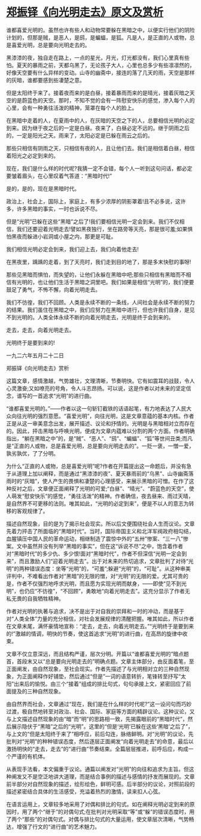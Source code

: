 # [郑振铎《向光明走去》原文及赏析](https://www.vrrw.net/wx/10930.html)

谁都喜爱光明的。虽然也许有些人和动物常要躲在黑暗之中，以便实行他们的阴险计划的，但那是贼，是恶人，是鸱，是蝙蝠，是狐。凡是人，是正直的人或物，总是喜爱光明，总是要向光明走去的。

黑漆漆的夜，独自走在路上，一点的星光，月光，灯光都没有，我们心里真有些怕。夏天的暴雨之前，天都乌黑了，无论孩子大人，心里也总多少有些凛凛然的，好像天空要有什么异样的变动。山寺的幽斋中，接连的落了几天的雨，天空是那样的灰暗，谁都要感到些凄楚之意。

但是太阳终于来了。接着夜而来的是白昼，接着暴雨而来的是晴光，接着灰暗之天空的是蔚蓝色的天空。那时，不知不觉的会有一阵慰安快乐的感觉，渗入每个人的心里，会有一种勇往活泼的精神，笼罩在每个人的脸上。

在黑暗中走着的人，在夏雨中的人，在灰暗的天空之下的人，总要相信光明的必定到来。因为继于夜之后的一定是白昼。夜来了，白昼必定不远的。继于阴雨之后的，一定是阳光之天。雨来了，太阳必定是已躲在雨云之后的。



那些只相信有阴雨之天，只相信有夜的人，且让他们去。我们是相信着白昼，相信着阳光之必定到来的。

现在，我们是什么样的时代呢?我猜一定不会错，每个人一听到这句问话，都必定要皱着眉头，在心里叹着气答道：“黑暗时代!”

是的，是的，现在是黑暗时代。

政治上，社会上，国际上，家庭上，有多少浓厚的阴影罩着!且不必多说，这许多，许多黑暗的事实，一时也诉说不尽。

但是“光明”已躲在这些“黑暗”之后了!我们要相信光明一定会到来。我们不仅相信，我们还要迎着光明走去!譬如黑夜独行，坐在路旁等天亮，那是很可羞;如果惧怕黑夜而躲进小岩洞或小屋之内，那更是可耻。

我们相信光明必定会到来，我们迎上去，我们向着他走去!

在黑夜里，踽踽的走着，到了天亮时，我们走到目的地了，那是多末快慰的事呀!

那些见黑暗而惧怕，而失望的，让他们永躲在黑暗中吧;那些只相信有黑暗而不相信有光明的，也让他们生活于黑暗之洞里吧。我们如果是相信“光明”的，我们便要鼓足了勇气，不怖不懈，向着光明走去。

我们不彷徨，我们不回顾。人类是永续不断的一条线，人间社会是永续不断的努力的结果。我们虽住在黑暗之中，我们应努力在黑暗中进行，但也许我们自身，是见不到光明的。人类全体永续不断的向着光明走去，光明是终于会到来的。

走去，走去，向着光明走去。

光明终于是要到来的!

一九二六年五月二十二日

郑振铎《向光明走去》赏析

这篇文章，感情激越，气势雄壮，文理清晰，节奏明快。它有如震耳的战鼓，令人心灵激奋;又如嘹亮的号角，令人斗志昂扬。可以说，这是作者以对未来的坚定信念，谱写的一首追求“光明”的进行曲。

“谁都喜爱光明的。”——作者以这一句斩钉截铁的话语起笔，有力地表达了人民大众向往光明的强烈意愿。“喜爱光明”，向往光明，这是文章意蕴的基本内核。作者正是从这一审美意念出发，展开描述、议论和抒情的。光明是与黑暗相对立而存在的。因此，抨击黑暗与呼唤光明，便成为文章内蕴难以分割的两个方面。作者明确指出，“躺在黑暗之中”的，是“贼”、“恶人”、“鸱”、“蝙蝠”、“狐”等世间丑类;而凡是“正直的人或物，总是喜爱光明，总是要向光明走去的”。一贬一褒，一憎一爱，孰劣孰优，了了分明。

为什么“正直的人或物，总是喜爱光明”呢?作者在开篇提出这一命题后，并没有急于从道理上加以阐释，而是通过“黑漆漆的夜”、夏天暴雨前的“乌黑”、山寺幽斋落雨时的“灰暗”，使人产生的畏惧和凄楚的心理感受，来展示黑暗的可憎。在作了这种反衬之后，文章便正面阐释了光明的可爱;“白昼”、“晴光”、“蔚蓝色的天空”，使人萌发“慰安快乐”的感觉，“勇往活泼”的精神。作者确信，夜去昼来、雨过天晴，是自然界不可更移的法则。唯其如此，“光明的必定到来”，便是不以人的意志为转移的客观规律了。

描述自然现象，目的是为了揭示社会现实。所以后文便围绕社会人生而议论。文章先着力抨击了所面临的“黑暗时代”。当时，国际帝国主义和北洋军阀政府相勾结，血腥镇压中国人民的革命运动，相继制造了震惊中外的“五卅”惨案、“三一八”惨案。文中虽然并没有列举“黑暗的事实”，但在这“诉说不尽”之中，饱含着作者对“黑暗时代”的多少仇、多少恨!面对“黑暗时代”，作者不但深信“光明一定会到来”，而且激励人们“迎着光明走去”。出于对未来的热切追求，文章批判了对待“光明”的两种错误态度：坐等“光明”的，“可羞”;躲避“光明”的，“可耻”。从这种审美评判中，不难看出作者对“黑暗”的无限的憎，对“光明”的无限的爱。尤其可贵的是，作者不仅强烈地呼求光明，而且愿为实现光明而献身，——即使“见不到光明”，也仍应“不彷徨”，“不回顾”，勇敢地“向着光明走去”。这充分显示了作者无私无畏的自我牺牲精神。

作者对光明的执著与追求，决不是出于对自我的崇拜和一时的冲动，而是基于对“人类全体”力量的充分相信，对社会发展规律的清醒把握。唯其如此，所以作者在文章末尾，满怀豪情地宣称：“走去，走去，向着光明走去。”“光明终于是要到来的!”激越的情调，明快的节奏，使这首追求“光明”的进行曲，在高昂的旋律中收束。

文章不仅立意深远，而且结构严谨，层次分明。开篇以“谁都喜爱光明的”暗点题首，首段末又以“总是要向光明走去的”明确点题。文章主体部分，由反面着笔，至正面阐发，由自然现象，至社会现实。作者先描述了与光明相对立的三种自然现象，为正面阐释作好铺垫，然后通过“但是”一词的语意转折，笔锋转至抒写“太阳”出来后的愉悦。由三个“接着”组成的排比句式，句句承接上文，紧密回应了前面提及的三种自然现象。

由自然界而社会，文章通过“现在，我们是在什么样的时代呢?”这一设问句而巧妙过渡，极自然地转至对政治、社会、国际、家庭等方面的精辟议论。这种议论，又与上文描述自然现象的由“暗”而“明”的思路相一致，先揭露眼前的“黑暗时代”，然后展示隐伏于“黑暗”之后的“光明”。这里的“但是‘光明’已躲在这些‘黑暗’之后了”，与上文的“但是太阳终于来了”相呼应，前后勾连，脉络鲜明。对“光明”的议论，先批判对“光明”的种种错误态度，然后逐层正面阐发“向着光明走去”的命意，最后以激扬明快的“走去，走去”的“进行曲”节奏结束。全篇层层推进，前呼后应，构成一个严谨的有机体。

从表现手法看，本文偏重于议论。通篇以阐发对“光明”的向往和追求为主旨。但这种阐发又不是空泛地讲大道理，而是结合事例的描述与感情的抒发而展现的。文章前半部分对自然现象的描述，绘形绘色，鲜明可感。后半部分的议论，对照前段的描述紧密结合具体的生活感受，充溢着热烈的激情，读来扣人心弦。

在语言运用上，文章较多地采用了对偶和排比的句式。如在阐释光明必定到来的原因时，用了两个“继于”的对偶句式;在批判对光明采取“等”或“躲”的错误态度时，用了两个“那些”的对偶句式。对偶与排比句式的大量运用，使文章层次清晰，气势畅达，增强了行文的“进行曲”的艺术魅力。

